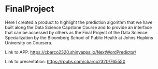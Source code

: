 # FinalProject
Here I created a product to highlight the prediction algorithm that we have built along the Data Science Capstone Course and to provide an interface that can be accessed by others as the Final Project of the Data Science Specialization by the Bloomberg School of Public Health at Johns Hopkins University on Coursera.

Link to APP: https://cbarco2320.shinyapps.io/NextWordPredictor/

Link to presentation: https://rpubs.com/cbarco2320/765550
